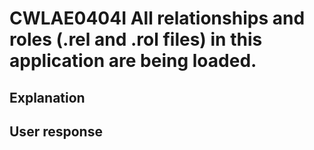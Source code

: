 # CWLAE0404I All relationships and roles (.rel and .rol files) in this application are being loaded.

## Explanation

## User response